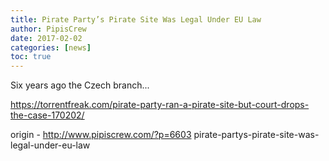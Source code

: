 ```yaml
---
title: Pirate Party’s Pirate Site Was Legal Under EU Law
author: PipisCrew
date: 2017-02-02
categories: [news]
toc: true
---
```


Six years ago the Czech branch...

https://torrentfreak.com/pirate-party-ran-a-pirate-site-but-court-drops-the-case-170202/

origin - http://www.pipiscrew.com/?p=6603 pirate-partys-pirate-site-was-legal-under-eu-law